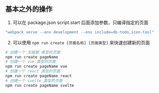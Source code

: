 ## 基本之外的操作
1. 可以在 package.json script.start 后面添加参数，只编译指定的页面  
``` sh 
"webpack serve --env development --env include=db-todo,icon-tool"
```  
2. 可以使用 `npm run create [页面名称] [页面类型]` 来快速创建新的页面  
``` sh
# 创建一个 无框架 类型的页面
npm run create pageName  
# 创建一个 vue 类型的页面
npm run create pageName vue  
# 创建一个 react 类型的页面
npm run create pageName react 
# 创建一个 svelte 类型的页面
npm run create pageName svelte 

```